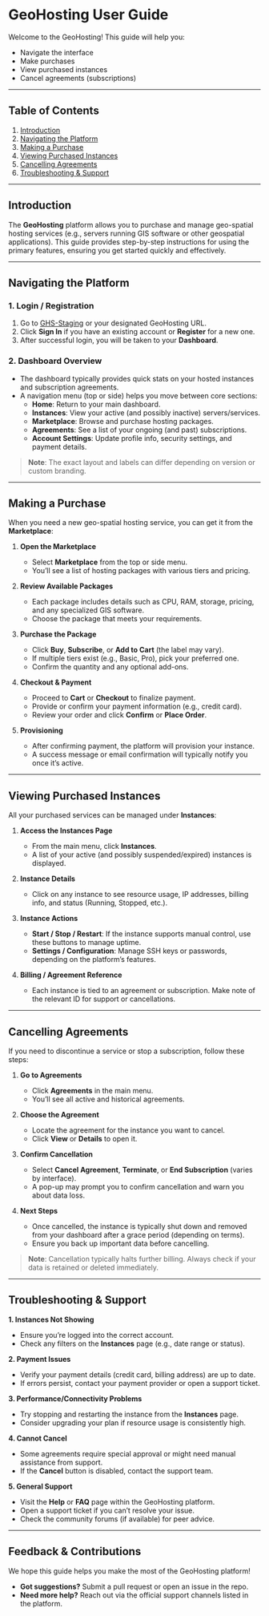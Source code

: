 # GeoHosting User Guide

Welcome to the GeoHosting! This guide will help you:
- Navigate the interface
- Make purchases
- View purchased instances
- Cancel agreements (subscriptions)

---

## Table of Contents
1. [Introduction](#introduction)
2. [Navigating the Platform](#navigating-the-platform)
3. [Making a Purchase](#making-a-purchase)
4. [Viewing Purchased Instances](#viewing-purchased-instances)
5. [Cancelling Agreements](#cancelling-agreements)
6. [Troubleshooting & Support](#troubleshooting--support)

---

## Introduction

The **GeoHosting** platform allows you to purchase and manage geo-spatial hosting services (e.g., servers running GIS software or other geospatial applications). This guide provides step-by-step instructions for using the primary features, ensuring you get started quickly and effectively.

---

## Navigating the Platform

### 1. Login / Registration
1. Go to [GHS-Staging](https://geohosting.sta.do.kartoza.com/) or your designated GeoHosting URL.
2. Click **Sign In** if you have an existing account or **Register** for a new one.
3. After successful login, you will be taken to your **Dashboard**.

### 2. Dashboard Overview
- The dashboard typically provides quick stats on your hosted instances and subscription agreements.
- A navigation menu (top or side) helps you move between core sections:
  - **Home**: Return to your main dashboard.
  - **Instances**: View your active (and possibly inactive) servers/services.
  - **Marketplace**: Browse and purchase hosting packages.
  - **Agreements**: See a list of your ongoing (and past) subscriptions.
  - **Account Settings**: Update profile info, security settings, and payment details.

> **Note**: The exact layout and labels can differ depending on version or custom branding.

---

## Making a Purchase

When you need a new geo-spatial hosting service, you can get it from the **Marketplace**:

1. **Open the Marketplace**
   - Select **Marketplace** from the top or side menu.
   - You’ll see a list of hosting packages with various tiers and pricing.
   
2. **Review Available Packages**
   - Each package includes details such as CPU, RAM, storage, pricing, and any specialized GIS software.
   - Choose the package that meets your requirements.

3. **Purchase the Package**
   - Click **Buy**, **Subscribe**, or **Add to Cart** (the label may vary).
   - If multiple tiers exist (e.g., Basic, Pro), pick your preferred one.
   - Confirm the quantity and any optional add-ons.

4. **Checkout & Payment**
   - Proceed to **Cart** or **Checkout** to finalize payment.
   - Provide or confirm your payment information (e.g., credit card).
   - Review your order and click **Confirm** or **Place Order**.

5. **Provisioning**
   - After confirming payment, the platform will provision your instance.
   - A success message or email confirmation will typically notify you once it’s active.

---

## Viewing Purchased Instances

All your purchased services can be managed under **Instances**:

1. **Access the Instances Page**
   - From the main menu, click **Instances**.
   - A list of your active (and possibly suspended/expired) instances is displayed.

2. **Instance Details**
   - Click on any instance to see resource usage, IP addresses, billing info, and status (Running, Stopped, etc.).

3. **Instance Actions**
   - **Start / Stop / Restart**: If the instance supports manual control, use these buttons to manage uptime.
   - **Settings / Configuration**: Manage SSH keys or passwords, depending on the platform’s features.

4. **Billing / Agreement Reference**
   - Each instance is tied to an agreement or subscription. Make note of the relevant ID for support or cancellations.

---

## Cancelling Agreements

If you need to discontinue a service or stop a subscription, follow these steps:

1. **Go to Agreements**
   - Click **Agreements** in the main menu.
   - You’ll see all active and historical agreements.

2. **Choose the Agreement**
   - Locate the agreement for the instance you want to cancel.
   - Click **View** or **Details** to open it.

3. **Confirm Cancellation**
   - Select **Cancel Agreement**, **Terminate**, or **End Subscription** (varies by interface).
   - A pop-up may prompt you to confirm cancellation and warn you about data loss.

4. **Next Steps**
   - Once cancelled, the instance is typically shut down and removed from your dashboard after a grace period (depending on terms).
   - Ensure you back up important data before cancelling.

> **Note**: Cancellation typically halts further billing. Always check if your data is retained or deleted immediately.

---

## Troubleshooting & Support

**1. Instances Not Showing**
   - Ensure you’re logged into the correct account.
   - Check any filters on the **Instances** page (e.g., date range or status).

**2. Payment Issues**
   - Verify your payment details (credit card, billing address) are up to date.
   - If errors persist, contact your payment provider or open a support ticket.

**3. Performance/Connectivity Problems**
   - Try stopping and restarting the instance from the **Instances** page.
   - Consider upgrading your plan if resource usage is consistently high.

**4. Cannot Cancel**
   - Some agreements require special approval or might need manual assistance from support.
   - If the **Cancel** button is disabled, contact the support team.

**5. General Support**
   - Visit the **Help** or **FAQ** page within the GeoHosting platform.
   - Open a support ticket if you can’t resolve your issue.
   - Check the community forums (if available) for peer advice.

---

## Feedback & Contributions

We hope this guide helps you make the most of the GeoHosting platform!
- **Got suggestions?** Submit a pull request or open an issue in the repo.
- **Need more help?** Reach out via the official support channels listed in the platform.
